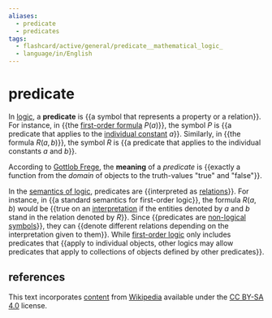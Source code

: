 ```yaml
---
aliases:
  - predicate
  - predicates
tags:
  - flashcard/active/general/predicate__mathematical_logic_
  - language/in/English
---
```


# predicate

In [logic](mathematical%20logic.md), a __predicate__ is {{a symbol that represents a property or a relation}}. For instance, in {{the [first-order formula](first-order%20logic.md) $P(a)$}}, the symbol $P$ is {{a predicate that applies to the [individual constant](non-logical%20symbol.md) $a$}}. Similarly, in {{the formula $R(a,b)$}}, the symbol $R$ is {{a predicate that applies to the individual constants $a$ and $b$}}. <!--SR:!2024-11-02,39,290!2024-11-16,50,290!2024-11-06,41,290!2024-11-11,46,290!2024-11-15,49,290-->

According to [Gottlob Frege](Gottlob%20Frege.md), the __meaning__ of a _predicate_ is {{exactly a function from the _domain_ of objects to the truth-values "true" and "false"}}. <!--SR:!2024-11-10,45,290-->

In the [semantics of logic](semantics%20of%20logic.md), predicates are {{interpreted as [relations](relation%20(mathematics).md)}}. For instance, in {{a standard semantics for first-order logic}}, the formula $R(a,b)$ would be {{true on an [interpretation](interpretation%20(logic).md) if the entities denoted by $a$ and $b$ stand in the relation denoted by $R$}}. Since {{predicates are [non-logical symbols](non-logical%20symbol.md)}}, they can {{denote different relations depending on the interpretation given to them}}. While [first-order logic](first-order%20logic.md) only includes predicates that {{apply to individual objects, other logics may allow predicates that apply to collections of objects defined by other predicates}}. <!--SR:!2024-10-20,26,270!2024-10-28,31,270!2024-10-26,33,290!2024-11-20,53,310!2024-11-06,42,290!2025-01-17,94,290-->

## references

This text incorporates [content](https://en.wikipedia.org/wiki/predicate_(mathematical_logic)) from [Wikipedia](Wikipedia.md) available under the [CC BY-SA 4.0](https://creativecommons.org/licenses/by-sa/4.0/) license.
